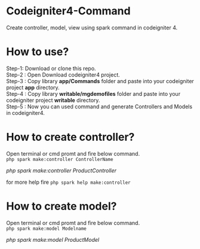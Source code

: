 # Codeigniter4-Command
Create controller, model, view using spark command in codeigniter 4.

# How to use?
Step-1: Download or clone this repo.<br/>
Step-2 : Open Download codeigniter4 project.<br/>
Step-3 : Copy library <b>app/Commands</b> folder and paste into your codeigniter project <b>app</b> directory.<br/>
Step-4 : Copy library <b>writable/mgdemofiles</b> folder and paste into your codeigniter project <b>writable</b> directory.<br/>
Step-5 : Now you can used command and generate Controllers and Models in codeigniter4.<br/>

# How to create controller?
Open terminal or cmd promt and fire below command.<br/>
`php spark make:controller ControllerName`

*php spark make:controller ProductController*

for more help fire
`php spark help make:controller`

# How to create model?
Open terminal or cmd promt and fire below command.<br/>
`php spark make:model Modelname`

*php spark make:model ProductModel*
